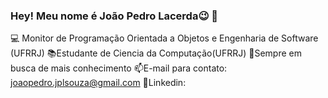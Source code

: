 ### Hey! Meu nome é João Pedro Lacerda😉 👋
💻 Monitor de Programação Orientada a Objetos e Engenharia de Software (UFRRJ)
📚Estudante de Ciencia da Computação(UFRRJ)
📖Sempre em busca de mais conhecimento
📫E-mail para contato: joaopedro.jplsouza@gmail.com
💼Linkedin: 
<!--
**Lacerdajp/Lacerdajp** is a ✨ _special_ ✨ repository because its `README.md` (this file) appears on your GitHub profile.

Here are some ideas to get you started:

- 💬 Ask me about ...
- 📫 How to reach me: ...
- 😄 Pronouns: ...
- ⚡ Fun fact: ...
-->
